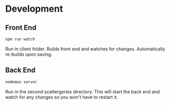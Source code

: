 # Development   

## Front End  
```bash   
npm run watch   
```   
Run in client folder. Builds front end and watches for changes. Automatically re-builds upon saving.  

## Back End   
```bash   
nodemon server   
```   
Run in the second scattergories directory. This will start the back end and watch for any changes so you won't have to restart it.
